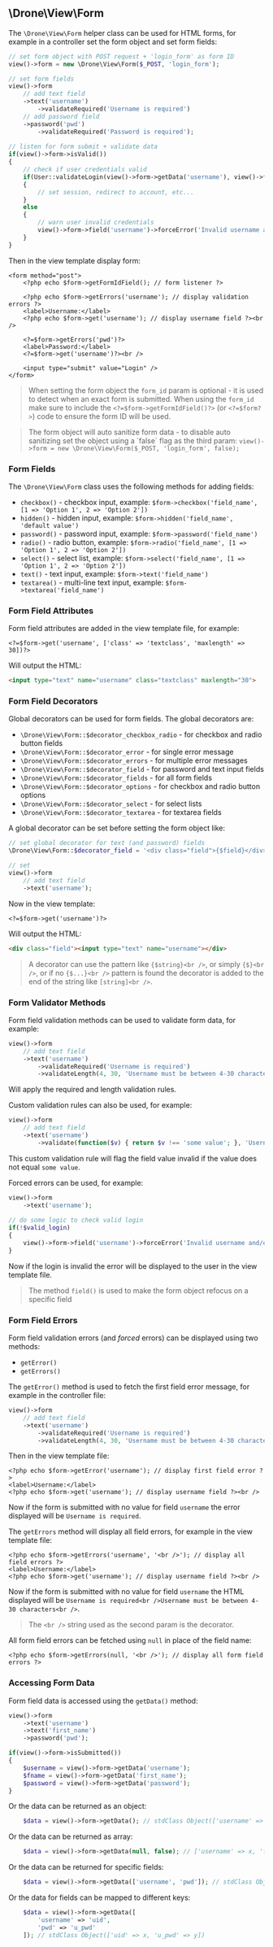 ## \Drone\View\Form

The `\Drone\View\Form` helper class can be used for HTML forms, for example in a controller set the form object and set form fields:
```php
// set form object with POST request + 'login_form' as form ID
view()->form = new \Drone\View\Form($_POST, 'login_form');

// set form fields
view()->form
	// add text field
	->text('username')
		->validateRequired('Username is required')
	// add password field
	->password('pwd')
		->validateRequired('Password is required');
		
// listen for form submit + validate data
if(view()->form->isValid())
{
	// check if user credentials valid
	if(User::validateLogin(view()->form->getData('username'), view()->form->getData('pwd')))
	{
		// set session, redirect to account, etc...
	}
	else
	{
		// warn user invalid credentials
		view()->form->field('username')->forceError('Invalid username and/or password');
	}
}
```
Then in the view template display form:
```html+php
<form method="post">
	<?php echo $form->getFormIdField(); // form listener ?>
	
	<?php echo $form->getErrors('username'); // display validation errors ?>
	<label>Username:</label>
	<?php echo $form->get('username'); // display username field ?><br />
	
	<?=$form->getErrors('pwd')?>
	<label>Password:</label>
	<?=$form->get('username')?><br />
	
	<input type="submit" value="Login" />
</form>
```
> When setting the form object the `form_id` param is optional - it is used to detect when an exact form is submitted. When using the `form_id` make sure to include the `<?=$form->getFormIdField()?>` (or `<?=$form?>`) code to ensure the form ID will be used.

<blockquote>The form object will auto sanitize form data - to disable auto sanitizing set the object using a `false` flag as the third param: <code>view()->form = new \Drone\View\Form($_POST, 'login_form', false);</code></blockquote>

### Form Fields
The `\Drone\View\Form` class uses the following methods for adding fields:

- `checkbox()` - checkbox input, example: `$form->checkbox('field_name', [1 => 'Option 1', 2 => 'Option 2'])`
- `hidden()` - hidden input, example: `$form->hidden('field_name', 'default value')`
- `password()` - password input, example: `$form->password('field_name')`
- `radio()` - radio button, example: `$form->radio('field_name', [1 => 'Option 1', 2 => 'Option 2'])`
- `select()` - select list, example: `$form->select('field_name', [1 => 'Option 1', 2 => 'Option 2'])`
- `text()` - text input, example: `$form->text('field_name')`
- `textarea()` - multi-line text input, example: `$form->textarea('field_name')`

### Form Field Attributes
Form field attributes are added in the view template file, for example:
```html+php
<?=$form->get('username', ['class' => 'textclass', 'maxlength' => 30])?>
```
Will output the HTML:
```html
<input type="text" name="username" class="textclass" maxlength="30">
```

### Form Field Decorators
Global decorators can be used for form fields. The global decorators are:

- `\Drone\View\Form::$decorator_checkbox_radio` - for checkbox and radio button fields
- `\Drone\View\Form::$decorator_error` - for single error message
- `\Drone\View\Form::$decorator_errors` - for multiple error messages
- `\Drone\View\Form::$decorator_field` - for password and text input fields
- `\Drone\View\Form::$decorator_fields` - for all form fields
- `\Drone\View\Form::$decorator_options` - for checkbox and radio button options
- `\Drone\View\Form::$decorator_select` - for select lists
- `\Drone\View\Form::$decorator_textarea` - for textarea fields

A global decorator can be set before setting the form object like:
```php
// set global decorator for text (and password) fields
\Drone\View\Form::$decorator_field = '<div class="field">{$field}</div>';

// set
view()->form
	// add text field
	->text('username');
```
Now in the view template:
```html+php
<?=$form->get('username')?>
```
Will output the HTML:
```html
<div class="field"><input type="text" name="username"></div>
```
> A decorator can use the pattern like `{$string}<br />`, or simply `{$}<br />`, or if no `{$...}<br />` pattern is found the decorator is added to the end of the string like `[string]<br />`.

### Form Validator Methods
Form field validation methods can be used to validate form data, for example:
```php
view()->form
	// add text field
	->text('username')
		->validateRequired('Username is required')
		->validateLength(4, 30, 'Username must be between 4-30 characters');
```
Will apply the required and length validation rules.

Custom validation rules can also be used, for example:
```php
view()->form
	// add text field
	->text('username')
		->validate(function($v) { return $v !== 'some value'; }, 'Username field value does not equal \'some value\'');
```
This custom validation rule will flag the field value invalid if the value does not equal `some value`.

Forced errors can be used, for example:
```php
view()->form
	->text('username');
	
// do some logic to check valid login
if(!$valid_login)
{
	view()->form->field('username')->forceError('Invalid username and/or password');
}
```
Now if the login is invalid the error will be displayed to the user in the view template file.
> The method `field()` is used to make the form object refocus on a specific field

### Form Field Errors
Form field validation errors (and *forced* errors) can be displayed using two methods:

- `getError()`
- `getErrors()`

The `getError()` method is used to fetch the first field error message, for example in the controller file:
```php
view()->form
	// add text field
	->text('username')
		->validateRequired('Username is required')
		->validateLength(4, 30, 'Username must be between 4-30 characters');
```
Then in the view template file:
```html+php
<?php echo $form->getError('username'); // display first field error ?>
<label>Username:</label>
<?php echo $form->get('username'); // display username field ?><br />
```
Now if the form is submitted with no value for field `username` the error displayed will be `Username is required`.

The `getErrors` method will display all field errors, for example in the view template file:
```html+php
<?php echo $form->getErrors('username', '<br />'); // display all field errors ?>
<label>Username:</label>
<?php echo $form->get('username'); // display username field ?><br />
```
Now if the form is submitted with no value for field `username` the HTML displayed will be `Username is required<br />Username must be between 4-30 characters<br />`. 
> The `<br />` string used as the second param is the decorator.

All form field errors can be fetched using `null` in place of the field name:
```html+php
<?php echo $form->getErrors(null, '<br />'); // display all form field errors ?>
```

### Accessing Form Data
Form field data is accessed using the `getData()` method:
```php
view()->form
	->text('username')
	->text('first_name')
	->password('pwd');

if(view()->form->isSubmitted())
{
	$username = view()->form->getData('username');
	$fname = view()->form->getData('first_name');
	$password = view()->form->getData('password');
}
```
Or the data can be returned as an object:
```php
	$data = view()->form->getData(); // stdClass Object(['username' => x, 'first_name' => y, 'pwd' => z])
```
Or the data can be returned as array:
```php
	$data = view()->form->getData(null, false); // ['username' => x, 'first_name' => y, 'pwd' => z]
```
Or the data can be returned for specific fields:
```php
	$data = view()->form->getData(['username', 'pwd']); // stdClass Object(['username' => x, 'pwd' => y])
```
Or the data for fields can be mapped to different keys:
```php
	$data = view()->form->getData([
		'username' => 'uid',
		'pwd' => 'u_pwd'
	]); // stdClass Object(['uid' => x, 'u_pwd' => y])
```